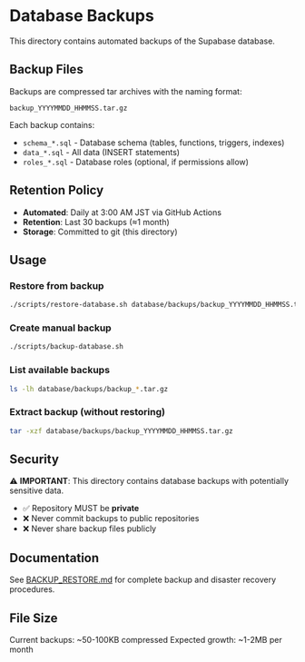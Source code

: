 # Database Backups

This directory contains automated backups of the Supabase database.

## Backup Files

Backups are compressed tar archives with the naming format:
```
backup_YYYYMMDD_HHMMSS.tar.gz
```

Each backup contains:
- `schema_*.sql` - Database schema (tables, functions, triggers, indexes)
- `data_*.sql` - All data (INSERT statements)
- `roles_*.sql` - Database roles (optional, if permissions allow)

## Retention Policy

- **Automated**: Daily at 3:00 AM JST via GitHub Actions
- **Retention**: Last 30 backups (≈1 month)
- **Storage**: Committed to git (this directory)

## Usage

### Restore from backup

```bash
./scripts/restore-database.sh database/backups/backup_YYYYMMDD_HHMMSS.tar.gz
```

### Create manual backup

```bash
./scripts/backup-database.sh
```

### List available backups

```bash
ls -lh database/backups/backup_*.tar.gz
```

### Extract backup (without restoring)

```bash
tar -xzf database/backups/backup_YYYYMMDD_HHMMSS.tar.gz
```

## Security

⚠️ **IMPORTANT**: This directory contains database backups with potentially sensitive data.

- ✅ Repository MUST be **private**
- ❌ Never commit backups to public repositories
- ❌ Never share backup files publicly

## Documentation

See [BACKUP_RESTORE.md](../../docs/BACKUP_RESTORE.md) for complete backup and disaster recovery procedures.

## File Size

Current backups: ~50-100KB compressed
Expected growth: ~1-2MB per month
